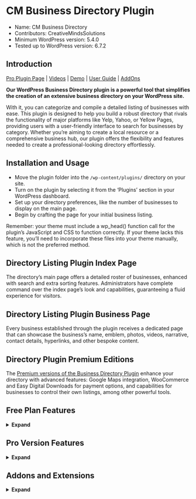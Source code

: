 # CM Business Directory Plugin

* Name: CM Business Directory
* Contributors: CreativeMindsSolutions
* Minimum WordPress version: 5.4.0
* Tested up to WordPress version: 6.7.2

## Introduction

[Pro Plugin Page](https://www.cminds.com/wordpress-plugins-library/purchase-cm-business-directory-plugin-for-wordpress/) | [Videos](https://www.videolessonsplugin.com/video-lesson/lesson/business-directory-plugin/)  | [Demo](https://www.listwp.com/cm-business-directory-demo-main-menu/) | [User Guide](https://creativeminds.helpscoutdocs.com/category/370-business-directory-cmbd) | [AddOns](https://www.cminds.com/wordpress-plugins-library/?showfilter=No&tags=BZAddOn) 

**Our WordPress Business Directory plugin is a powerful tool that simplifies the creation of an extensive business directory on your WordPress site.**

With it, you can categorize and compile a detailed listing of businesses with ease. This plugin is designed to help you build a robust directory that rivals the functionality of major platforms like Yelp, Yahoo, or Yellow Pages, providing users with a user-friendly interface to search for businesses by category. Whether you’re aiming to create a local resource or a comprehensive business hub, our plugin offers the flexibility and features needed to create a professional-looking directory effortlessly.

## Installation and Usage

* Move the plugin folder into the `/wp-content/plugins/` directory on your site.
* Turn on the plugin by selecting it from the ‘Plugins’ section in your WordPress dashboard.
* Set up your directory preferences, like the number of businesses to display on the main page.
* Begin by crafting the page for your initial business listing.

Remember: your theme must include a wp_head() function call for the plugin’s JavaScript and CSS to function correctly. If your theme lacks this feature, you’ll need to incorporate these files into your theme manually, which is not the preferred method.

## Directory Listing Plugin Index Page

The directory’s main page offers a detailed roster of businesses, enhanced with search and extra sorting features. Administrators have complete command over the index page’s look and capabilities, guaranteeing a fluid experience for visitors.

## Directory Listing Plugin Business Page

Every business established through the plugin receives a dedicated page that can showcase the business’s name, emblem, photos, videos, narrative, contact details, hyperlinks, and other bespoke content.

##  Directory Plugin Premium Editions

The [Premium versions of the Business Directory Plugin](https://www.cminds.com/wordpress-plugins-library/purchase-cm-business-directory-plugin-for-wordpress/) enhance your directory with advanced features: Google Maps integration, WooCommerce and Easy Digital Downloads for payment options, and capabilities for businesses to control their own listings, among other powerful tools.

## Free Plan Features

<details><summary> <b>Expand</b> </summary>

* Set up classification for the directory.
* Show all businesses in a list view within the directory.
* Generate a unique page for each listed business.
* Add a narrative and sales pitch for every business.
* Embed the business’s emblem.
* Offer a directory lookup feature.
* Add business addresses.
* Display additional business info.
* Setup Wizard helps configure the plugin quickly and easily.

</details>

## Pro Version Features

<details><summary> <b>Expand</b> </summary>

> [Pro Version Detailed Features List](https://www.cminds.com/wordpress-plugins-library/purchase-cm-business-directory-plugin-for-wordpress/#features)  | [Demo Site](https://www.listwp.com/cm-business-directory-demo-main-menu/)

* Add detailed business information and links to social media profiles.
* Empower business owners to publish and oversee their own page details.
* Enable users to take ownership of a business listing already on the platform.
* Provide administrative tools for overseeing and approving new business submissions.
* Implement a payment system for business listings, including submissions, claims, and updates.
* Integrate advertising capabilities, such as AdSense, to monetize the directory.
* Offer options to export and import business data for easy management.
* Create custom fields to capture unique business attributes.
* Introduce additional taxonomies for better organization and searchability.
* Incorporate Google Maps on business pages for location-based insights.
* Enhance search functionality within the directory.
* Allow users to search for businesses by zip code and geographical location.
* Include filters to refine search results by business category.
* Support the use of tags for improved search and categorization.
* Supports adding custom badges to businesses.
* Provide a variety of design templates for business and index pages.
* Feature businesses in search results as a promotional strategy.
* Enable businesses to be featured or promoted within the directory listings.
* Display working hours for each business.
* Extended appearance settings.
* Integrate WhatsApp for direct communication with businesses.
* Customize permalink structures for better SEO.
* Offer editable labels for a personalized directory experience.
* Integrate a booking calendar to support reservations and appointments.
* Display related businesses through a widget to encourage discovery.
* Include a form builder for custom inquiries and submissions.
* Provide a levels builder to create tiered access or features within the directory.
* Support shortcodes for embedding categories, tags, and individual business views within posts and pages.

</details>

## Addons and Extensions

<details><summary> <b>Expand</b> </summary>

*  [CM Business Directory Community AddOn](https://www.cminds.com/wordpress-plugins-library/cm-business-directory-community-addon-for-wordpress/)
*  [CM Business Directory Payments AddOn](https://www.cminds.com/wordpress-plugins-library/business-directory-payments-add-on-for-wordpress-by-creativeminds/)
*  [CM Map Locations](https://www.cminds.com/wordpress-plugins-library/map-locations-plugin-for-wordpress-by-creativeminds/)
*  [CM Product Directory](https://www.cminds.com/wordpress-plugins-library/product-directory-plugin-for-wordpress-by-creativeminds/)

</details>
